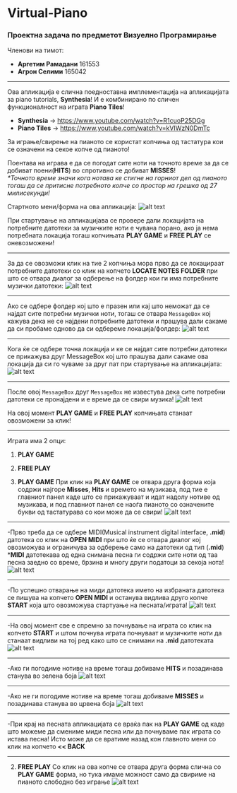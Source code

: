 # Virtual-Piano
### Проектна задача по предметот Визуелно Програмирање
Членови на тимот:
* **Аргетим Рамадани** 161553
* **Агрон Селими** 165042
***
Ова апликација е слична поедноставна имплементација на апликацијата за piano tutorials, **Synthesia**! И е комбинирано по сличен функционалност на играта **Piano Tiles**!

* **Synthesia** -> https://www.youtube.com/watch?v=R1cuoP25DGg
* **Piano Tiles** -> https://www.youtube.com/watch?v=kVIWzN0DmTc

За играње/свирење на пианото се користат копчиња од тастатура кои се означени на секое копче од пианото!

Поентава на играва е да се погодат сите ноти на точното време за да се добиват поени(**HITS**) во спротивно се добиват **MISSES**!  
_*Точното време значи кога нотава ке стигне на горниот дел од пианото тогаш да се притисне потребното копче со простор на грешка од 27 милисекунди!_

Стартното мени/форма на ова апликација:
![alt text](https://github.com/ArgDevIO/Virtual-Piano/blob/master/VirtualPianoApp/Screenshots/Form_StartMenu.PNG "Start Menu Form")

При стартување на апликацијава се провере дали локацијата на потребните датотеки за музичките ноти е чувана порано, ако ја нема потребната локација тогаш копчињата **PLAY GAME** и **FREE PLAY** се оневозможени!
***
За да се овозможи клик на тие 2 копчиња мора прво да се локацираат потребните датотеки со клик на копчето **LOCATE NOTES FOLDER** при што се отвара диалог за одберење на фолдер кои ги има потребните музички датотеки:
![alt text](https://github.com/ArgDevIO/Virtual-Piano/blob/master/VirtualPianoApp/Screenshots/LocateFolderDialog.PNG "Locate Notes Folder Dialog")
***
Ако се одбере фолдер кој што е празен или кај што неможат да се најдат сите потребни музички ноти, тогаш се отвара `MessageBox` кој кажува дека не се најдени потребните датотеки и прашува дали сакаме да си пробаме одново да си одбереме локација/фолдер:
![alt text](https://github.com/ArgDevIO/Virtual-Piano/blob/master/VirtualPianoApp/Screenshots/Files%20not%20found%20error%20message.PNG "Notes not found!")
***
Кога ќе се одбере точна локација и ке се најдат сите потребни датотеки се прикажува друг MessageBox кој што прашува дали сакаме ова локација да си го чуваме за друг пат при стартување на апликацијата:
![alt text](https://github.com/ArgDevIO/Virtual-Piano/blob/master/VirtualPianoApp/Screenshots/Remember%20Notes%20Dialog.PNG "Remember notes?!")
***
После овој `MessageBox` друг `MessageBox` не известува дека сите потребни датотеки се пронајдени и е време да се свири музика!
![alt text](https://github.com/ArgDevIO/Virtual-Piano/blob/master/VirtualPianoApp/Screenshots/Notes%20loaded%20successfully.PNG "All ready!")

На овој момент **PLAY GAME** и **FREE PLAY** копчињата станаат овозможени за клик!
***
Играта има 2 опци:
1. **PLAY GAME**
2. **FREE PLAY**

1. **PLAY GAME**
При клик на **PLAY GAME** се отвара друга форма која содржи најгоре **Misses**, **Hits** и времето на музикава, под тие е главниот панел каде што се прикажуваат и идат надолу нотиве од музикава, и под главниот панел се наоѓа пианото со означените букви од тастатурава со кои може да се свири!
![alt text](https://github.com/ArgDevIO/Virtual-Piano/blob/master/VirtualPianoApp/Screenshots/PlayGame_startno.PNG "Play Game!")
***
-Прво треба да се одбере MIDI(Мusical instrument digital interface, **.mid**) датотека со клик на **OPEN MIDI** при што ќе се отвара диалог кој овозможува и ограничува за одберење само на датотеки од тип (**.mid**)
***MIDI** датотекава од една снимана песна ги содржи сите ноти од таа песна заедно со време, брзина и многу други податоци за секоја нота!
![alt text](https://github.com/ArgDevIO/Virtual-Piano/blob/master/VirtualPianoApp/Screenshots/open%20midi%20dialog.PNG "Open MIDI File Dialog!")
***
-По успешно отварање на миди датотека името на избраната датотека се пишува на копчето **OPEN MIDI** и останува видлива друго копче **START** која што овозможува стартуање на песната/играта!
![alt text](https://github.com/ArgDevIO/Virtual-Piano/blob/master/VirtualPianoApp/Screenshots/midi%20opened%20stage.PNG "MIDI Opened!")
***
-На овој момент све е спремно за почнување на играта со клик на копчето **START** и штом почнува играта почнуваат и музичките ноти да станаат видливи на тој ред како што се снимани на **.mid** датотеката
![alt text](https://github.com/ArgDevIO/Virtual-Piano/blob/master/VirtualPianoApp/Screenshots/notes%20going%20down.PNG "Game started!")
***
-Ако ги погодиме нотиве на време тогаш добиваме **HITS** и позадинава станува во зелена боја
![alt text](https://github.com/ArgDevIO/Virtual-Piano/blob/master/VirtualPianoApp/Screenshots/hits.PNG "HITS")
***
-Ако не ги погодиме нотиве на време тогаш добиваме **MISSES** и позадинава станува во црвена боја
![alt text](https://github.com/ArgDevIO/Virtual-Piano/blob/master/VirtualPianoApp/Screenshots/misses.PNG "MISSES")
***
-При крај на песната апликацијата се враќа пак на **PLAY GAME** од каде што можеме да смениме миди песна или да почнуваме пак играта со истава песна! Исто може да се вратиме назад кон главното мени со клик на копчето **<< BACK**
***
2. **FREE PLAY**
Со клик на ова копче се отвара друга форма слична со **PLAY GAME** форма, но тука имаме можност само да свириме на пианото слободно без играње
![alt text](https://github.com/ArgDevIO/Virtual-Piano/blob/master/VirtualPianoApp/Screenshots/FreePlay.PNG "FREE PLAY")   